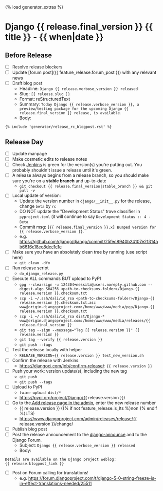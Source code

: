 {% load generator_extras %}

# Django {{ release.final_version }} {{ title }} - {{ when|date }}

## Before Release

- [ ] Resolve release blockers
- [ ] Update [forum post]({{ feature_release.forum_post }}) with any relevant news
- [ ] Draft blog post
  - Headline: `Django {{ release.verbose_version }} released`
  - Slug: `{{ release.slug }}`
  - Format: reStructuredText
  - Summary: `Today Django {{ release.verbose_version }}, a preview/testing package for the upcoming Django {{ release.final_version }} release, is available.`
  - Body:
```
{% include 'generator/release_rc_blogpost.rst' %}
```


## Release Day

- [ ] Update manpage
- [ ] Make cosmetic edits to release notes
- [ ] Check [Jenkins](https://djangoci.com) is green for the version(s) you're putting out. You probably shouldn't issue a release until it's green.
- [ ] A release always begins from a release branch, so you should make sure you're on a **stable branch** and up-to-date
  - `git checkout {{ release.final_version|stable_branch }} && git pull -v`
- [ ] Local update of version:
  - Update the version number in `django/__init__.py` for the release, change `beta` by `rc`
  - DO NOT update the "Development Status" trove classifier in `pyproject.toml` (it will continue to say `Development Status :: 4 - Beta`.
  - Commit msg: `[{{ release.final_version }}.x] Bumped version for {{ release.verbose_version }}.`
  - e.g. https://github.com/django/django/commit/25fec8940b24107e21314ab6616e18ce8dec1c1c
- [ ] Make sure you have an absolutely clean tree by running (use script here)
  - `git clean -dfx`
- [ ] Run release script
  - `do_django_release.py`
- [ ] Execute ALL commands BUT upload to PyPI
  - `gpg --clearsign -u 124304+nessita@users.noreply.github.com --digest-algo SHA256 <path-to-checksums-folder>/Django-{{ release.version }}.checksum.txt`
  - `scp -i ~/.ssh/dali/id_rsa <path-to-checksums-folder>/Django-{{ release.version }}.checksum.txt.asc www@origin.djangoproject.com:/home/www/www/media/pgp/Django-{{ release.version }}.checksum.txt`
  - `scp -i ~/.ssh/dali/id_rsa dist/Django-* www@origin.djangoproject.com:/home/www/www/media/releases/{{ release.final_version }}`
  - `git tag --sign --message="Tag {{ release.version }}" {{ release.version }}`
  - `git tag --verify {{ release.version }}`
  - `git push --tags`
- [ ] Test the release locally with helper
  - `RELEASE_VERSION={{ release.version }} test_new_version.sh`
- [ ] Confirm the release with Jenkins
  - https://djangoci.com/job/confirm-release/: `{{ release.version }}`
- [ ] Push your work: version update(s), including the new tag
  - `git push`
  - `git push --tags`
- [ ] Upload to PyPI
  - `twine upload dist/*`
  - https://pypi.org/project/Django/{{ release.version }}/
- [ ] Go to the[ Add release page in the admin](https://www.djangoproject.com/admin/releases/release/add/), enter the new release number
  - {{ release.version }} ({% if not feature_release.is_lts %}non {% endif %}LTS)
  - https://www.djangoproject.com/admin/releases/release/{{ release.version }}/change/
- [ ] Publish blog post
- [ ] Post the release announcement to the [django-announce](https://docs.djangoproject.com/en/dev/internals/mailing-lists/#django-announce-mailing-list) and to the Django Forum.
  - Subject: `Django {{ release.verbose_version }} released`
  - Body:
```
Details are available on the Django project weblog:
{{ release.blogpost_link }}
```
- [ ] Post on Forum calling for translations!
  - e.g. https://forum.djangoproject.com/t/django-5-0-string-freeze-is-in-effect-translations-needed/25511
